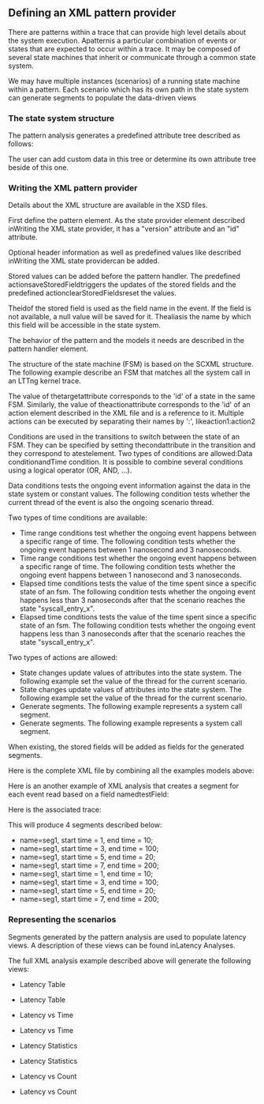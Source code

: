 ## Defining an XML pattern provider

There are patterns within a trace that can provide high level details about the system execution. Apatternis a particular combination of events or states that are expected to occur within a trace. It may be composed of several state machines that inherit or communicate through a common state system.

We may have multiple instances (scenarios) of a running state machine within a pattern. Each scenario which has its own path in the state system can generate segments to populate the data-driven views

### The state system structure

The pattern analysis generates a predefined attribute tree described as follows:

The user can add custom data in this tree or determine its own attribute tree beside of this one.

### Writing the XML pattern provider

Details about the XML structure are available in the XSD files.

First define the pattern element. As the state provider element described inWriting the XML state provider, it has a "version" attribute and an "id" attribute.

Optional header information as well as predefined values like described inWriting the XML state providercan be added.

Stored values can be added before the pattern handler. The predefined actionsaveStoredFieldtriggers the updates of the stored fields and the predefined actionclearStoredFieldsreset the values.

Theidof the stored field is used as the field name in the event. If the field is not available, a null value will be saved for it. Thealiasis the name by which this field will be accessible in the state system.

The behavior of the pattern and the models it needs are described in the pattern handler element.

The structure of the state machine (FSM) is based on the SCXML structure. The following example describe an FSM that matches all the system call in an LTTng kernel trace.

The value of thetargetattribute corresponds to the 'id' of a state in the same FSM. Similarly, the value of theactionattribute corresponds to the 'id' of an action element described in the XML file and is a reference to it. Multiple actions can be executed by separating their names by ':', likeaction1:action2

Conditions are used in the transitions to switch between the state of an FSM. They can be specified by setting thecondattribute in the transition and they correspond to atestelement. Two types of conditions are allowed:Data conditionandTime condition. It is possible to combine several conditions using a logical operator (OR, AND, ...).

Data conditions tests the ongoing event information against the data in the state system or constant values. The following condition tests whether the current thread of the event is also the ongoing scenario thread.

Two types of time conditions are available:
- Time range conditions test whether the ongoing event happens between a specific range of time. The following condition tests whether the ongoing event happens between 1 nanosecond and 3 nanoseconds.
- Time range conditions test whether the ongoing event happens between a specific range of time. The following condition tests whether the ongoing event happens between 1 nanosecond and 3 nanoseconds.
- Elapsed time conditions tests the value of the time spent since a specific state of an fsm. The following condition tests whether the ongoing event happens less than 3 nanoseconds after that the scenario reaches the state "syscall_entry_x".
- Elapsed time conditions tests the value of the time spent since a specific state of an fsm. The following condition tests whether the ongoing event happens less than 3 nanoseconds after that the scenario reaches the state "syscall_entry_x".

Two types of actions are allowed:
- State changes update values of attributes into the state system. The following example set the value of the thread for the current scenario.
- State changes update values of attributes into the state system. The following example set the value of the thread for the current scenario.
- Generate segments. The following example represents a system call segment.
- Generate segments. The following example represents a system call segment.

When existing, the stored fields will be added as fields for the generated segments.

Here is the complete XML file by combining all the examples models above:

Here is an another example of XML analysis that creates a segment for each event read based on a field namedtestField:

Here is the associated trace:

This will produce 4 segments described below:
- name=seg1, start time = 1, end time = 10;
- name=seg1, start time = 3, end time = 100;
- name=seg1, start time = 5, end time = 20;
- name=seg1, start time = 7, end time = 200;
- name=seg1, start time = 1, end time = 10;
- name=seg1, start time = 3, end time = 100;
- name=seg1, start time = 5, end time = 20;
- name=seg1, start time = 7, end time = 200;

### Representing the scenarios

Segments generated by the pattern analysis are used to populate latency views. A description of these views can be found inLatency Analyses.

The full XML analysis example described above will generate the following views:
- Latency Table
- Latency Table


- Latency vs Time
- Latency vs Time


- Latency Statistics
- Latency Statistics


- Latency vs Count
- Latency vs Count